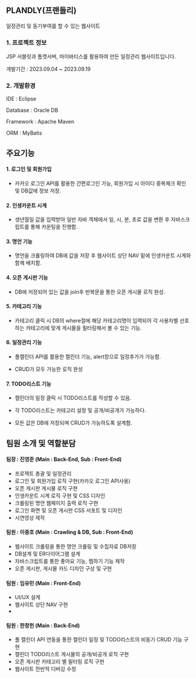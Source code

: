 ## PLANDLY(프랜들리)
일정관리 및 동기부여를 할 수 있는 웹사이트

### 1. 프로젝트 정보
JSP 서블릿과 톰캣서버, 마이바티스를 활용하여 만든 일정관리 웹사이트입니다.

개발기간 : 2023.09.04 ~ 2023.09.19

### 2. 개발환경
IDE : Eclipse

Database : Oracle DB

Framework : Apache Maven

ORM : MyBatis

## 주요기능
#### 1. 로그인 및 회원가입

- 카카오 로그인 API를 활용한 간편로그인 가능, 회원가입 시 아이디 중복체크 확인 및 DB값에 정보 저장.

#### 2. 인생카운트 시계

- 생년월일 값을 입력받아 일반 자바 객체에서 일, 시, 분, 초로 값을 변환 후 자바스크립트를 통해 카운팅을 진행함.

#### 3. 명언 기능

- 명언을 크롤링하여 DB에 값을 저장 후 웹사이트 상단 NAV 밑에 인생카운트 시계와 함께 배치함.

#### 4. 오픈 게시판 기능

- DB에 저장되어 있는 값을 join후 반복문을 통한 오픈 게시물 로직 완성.

#### 5. 카테고리 기능

- 카테고리 클릭 시 DB의 where절에 해당 카테고리명이 입력되어 각 사용자별 선호하는 카테고리에 맞게 게시물을 필터링해서 볼 수 있는 기능. 

#### 6. 일정관리 기능

- 풀캘린더 API를 활용한 캘린더 기능, alert창으로 일정추가가 가능함.
  
- CRUD가 모두 가능한 로직 완성


#### 7. TODO리스트 기능

- 캘린더의 일정 클릭 시 TODO리스트를 작성할 수 있음. 
    
- 각 TODO리스트는 카테고리 설정 및 공개/비공개가 가능하다.

- 모든 값은 DB에 저장되며 CRUD가 가능하도록 설계함.


## 팀원 소개 및 역할분담
#### 팀장 : 진영준 (Main : Back-End, Sub : Front-End)
- 프로젝트 총괄 및 일정관리
- 로그인 및 회원가입 로직 구현(카카오 로그인 API사용)
- 오픈 게시판 게시물 로직 구현
- 인생카운트 시계 로직 구현 및 CSS 디자인
- 크롤링된 명언 웹페이지 출력 로직 구현
- 로그인 화면 및 오픈 게시판 CSS 서포트 및 디자인
- 시연영상 제작

#### 팀원 : 이중호 (Main : Crawling & DB, Sub : Front-End)
- 웹사이트 크롤링을 통한 명언 크롤링 및 수집자료 DB저장
- DB설계 및 ER다이어그램 설계
- 자바스크립트를 통한 좋아요 기능, 찜하기 기능 제작
- 오픈 게시판, 게시물 카드 디자인 구상 및 구현

#### 팀원 : 임유민 (Main : Front-End)
- UI/UX 설계
- 웹사이트 상단 NAV 구현
- 

#### 팀원 : 한창헌 (Main : Back-End)
- 풀 캘린더 API 연동을 통한 캘린더 일정 및 TODO리스트의 비동기 CRUD 기능 구현
- 캘린더 TODO리스트 게시물의 공개/비공개 로직 구현
- 오픈 게시판 카테고리 별 필터링 로직 구현
- 웹사이트 전반적 디버깅 수정

